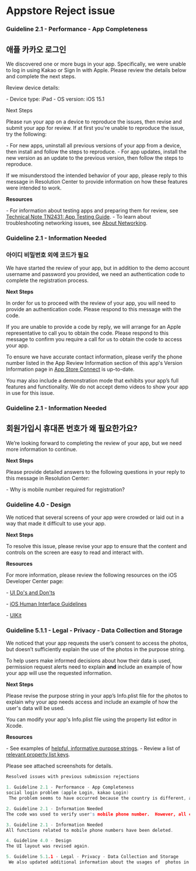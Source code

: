 # Appstore Reject issue



### Guideline 2.1 - Performance - App Completeness

## 애플 카카오 로그인



We discovered one or more bugs in your app. Specifically, we were unable to log in using Kakao or Sign In with Apple. Please review the details below and complete the next steps.

Review device details:

\- Device type: iPad
\- OS version: iOS 15.1

Next Steps

Please run your app on a device to reproduce the issues, then revise and submit your app for review. If at first you're unable to reproduce the issue, try the following:

\- For new apps, uninstall all previous versions of your app from a device, then install and follow the steps to reproduce.
\- For app updates, install the new version as an update to the previous version, then follow the steps to reproduce.

If we misunderstood the intended behavior of your app, please reply to this message in Resolution Center to provide information on how these features were intended to work.

**Resources**

\- For information about testing apps and preparing them for review, see [Technical Note TN2431: App Testing Guide](https://developer.apple.com/library/archive/technotes/tn2431/_index.html).
\- To learn about troubleshooting networking issues, see [About Networking](https://developer.apple.com/library/archive/documentation/NetworkingInternetWeb/Conceptual/NetworkingOverview/Introduction/Introduction.html).





### Guideline 2.1 - Information Needed

### 아이디 비밀번호 외에 코드가 필요

We have started the review of your app, but in addition to the demo account username and password you provided, we need an authentication code to complete the registration process.

**Next Steps**

In order for us to proceed with the review of your app, you will need to provide an authentication code. Please respond to this message with the code.

If you are unable to provide a code by reply, we will arrange for an Apple representative to call you to obtain the code. Please respond to this message to confirm you require a call for us to obtain the code to access your app.

To ensure we have accurate contact information, please verify the phone number listed in the App Review Information section of this app's Version Information page in [App Store Connect](https://appstoreconnect.apple.com/) is up-to-date.

You may also include a demonstration mode that exhibits your app’s full features and functionality. We do not accept demo videos to show your app in use for this issue.







### Guideline 2.1 - Information Needed

## 회원가입시 휴대폰 번호가 왜 필요한가요?

We’re looking forward to completing the review of your app, but we need more information to continue.

**Next Steps**

Please provide detailed answers to the following questions in your reply to this message in Resolution Center:

\- Why is mobile number required for registration?







### Guideline 4.0 - Design



We noticed that several screens of your app were crowded or laid out in a way that made it difficult to use your app.

**Next Steps**

To resolve this issue, please revise your app to ensure that the content and controls on the screen are easy to read and interact with.

**Resources**

For more information, please review the following resources on the iOS Developer Center page:

\- [UI Do's and Don'ts](https://developer.apple.com/design/tips/)

\- [iOS Human Interface Guidelines](https://developer.apple.com/ios/human-interface-guidelines/)

\- [UIKit](https://developer.apple.com/documentation/uikit#//apple_ref/doc/uid/TP40012857)



### Guideline 5.1.1 - Legal - Privacy - Data Collection and Storage



We noticed that your app requests the user’s consent to access the photos, but doesn’t sufficiently explain the use of the photos in the purpose string.

To help users make informed decisions about how their data is used, permission request alerts need to explain **and** include an example of how your app will use the requested information.

**Next Steps**

Please revise the purpose string in your app’s Info.plist file for the photos to explain why your app needs access and include an example of how the user's data will be used.

You can modify your app's Info.plist file using the property list editor in Xcode.

**Resources**

\- See examples of [helpful, informative purpose strings](https://developer.apple.com/ios/human-interface-guidelines/app-architecture/requesting-permission/).
\- Review a list of [relevant property list keys](https://developer.apple.com/library/archive/documentation/General/Reference/InfoPlistKeyReference/Articles/CocoaKeys.html#//apple_ref/doc/uid/TP40009251-SW18).

Please see attached screenshots for details.

```c
Resolved issues with previous submission rejections

1. Guideline 2.1 - Performance - App Completeness 
social login problem (apple Login, kakao Login)
 The problem seems to have occurred because the country is different, and things that are expected to be bugs have been fixed. I tested it on a total of 5 devices and found that they all worked well. please check attached video below. Since this app will be distributed only in Korea, it is expected that there will be no problems at all.

2. Guideline 2.1 - Information Needed
The code was used to verify user's mobile phone number.  However, all cell phone number verification functions have been deleted.

3. Guideline 2.1 - Information Needed
All functions related to mobile phone numbers have been deleted.

4. Guideline 4.0 - Design
The UI layout was revised again.

5. Guideline 5.1.1 - Legal - Privacy - Data Collection and Storage
 We also updated additional information about the usages of  photos in the purpose string. It has been revised to be more detailed and clear.


```


